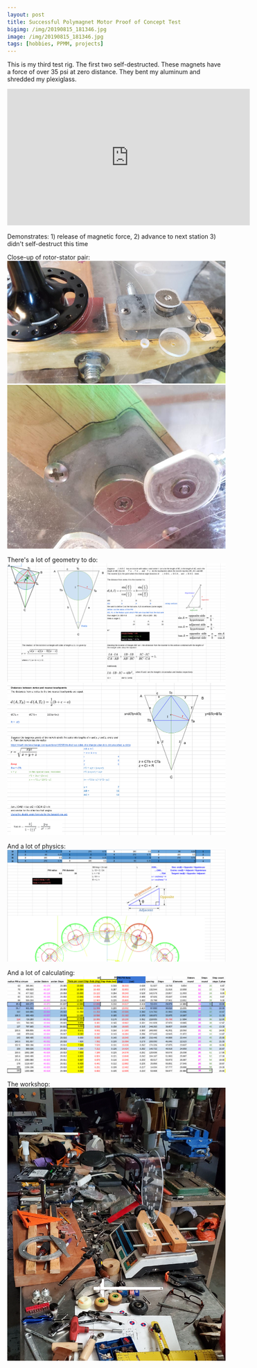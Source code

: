 ```yaml
---
layout: post
title: Successful Polymagnet Motor Proof of Concept Test
bigimg: /img/20190815_181346.jpg
image: /img/20190815_181346.jpg
tags: [hobbies, PPMM, projects]
---
```


This is my third test rig. The first two self-destructed. These magnets have a force of over 35 psi at zero distance. They bent my aluminum and shredded my plexiglass.
<iframe width="560" height="315" src="https://www.youtube.com/embed/zg_jSTjzq7M" frameborder="0" allow="accelerometer; autoplay; encrypted-media; gyroscope; picture-in-picture" allowfullscreen></iframe>

Demonstrates: 1) release of magnetic force, 2) advance to next station 3) didn't self-destruct this time


Close-up of rotor-stator pair:
![](/img/20190827_180051.jpg)
![](/img/20190829_162639.jpg)


There's a lot of geometry to do:
![](/img/PPMM_incircles1.png)
![](/img/PPMM_incircles2.png)


And a lot of physics:
![](/img/PPMM_phase.png)


And a lot of calculating:
![](/img/PPMM_diameters.png)


The workshop:
![](/img/IMG_20190815_183704_939.jpg)
